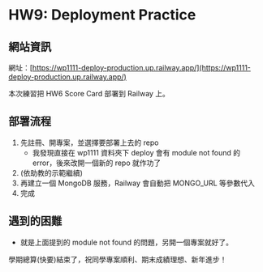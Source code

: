 # HW9: Deployment Practice

## 網站資訊

網址：[https://wp1111-deploy-production.up.railway.app/](https://wp1111-deploy-production.up.railway.app/)

本次練習把 HW6 Score Card 部署到 Railway 上。

## 部署流程

1. 先註冊、開專案，並選擇要部署上去的 repo 
     - 我發現直接在 wp1111 資料夾下 deploy 會有 module not found 的 error，後來改開一個新的 repo 就作功了
2. (依助教的示範繼續)
3. 再建立一個 MongoDB 服務，Railway 會自動把 MONGO_URL 等參數代入
4. 完成

## 遇到的困難

- 就是上面提到的 module not found 的問題，另開一個專案就好了。


學期總算(快要)結束了，祝同學專案順利、期末成績理想、新年進步！